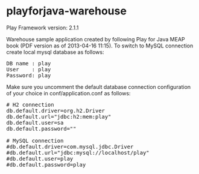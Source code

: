 playforjava-warehouse
=====================

Play Framework version: 2.1.1

Warehouse sample application created by following Play for Java MEAP book (PDF version as of 2013-04-16 11:15). To switch to MySQL connection create local mysql database as follows:

<pre>
DB name : play
User    : play
Password: play
</pre>

Make sure you uncomment the default database connection configuration of your 
choice in conf/application.conf as follows:

<pre>
# H2 connection
db.default.driver=org.h2.Driver
db.default.url="jdbc:h2:mem:play"
db.default.user=sa
db.default.password=""

# MySQL connection
#db.default.driver=com.mysql.jdbc.Driver
#db.default.url="jdbc:mysql://localhost/play"
#db.default.user=play
#db.default.password=play
</pre>
